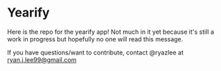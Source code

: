 # Yearify

Here is the repo for the yearify app! Not much in it yet because it's still a work in progress but hopefully no one will read this message.

If you have questions/want to contribute, contact @ryazlee at ryan.j.lee99@gmail.com
